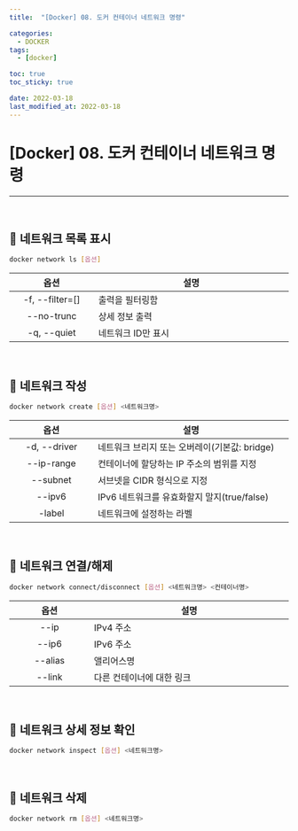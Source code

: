 ```yaml
---
title:  "[Docker] 08. 도커 컨테이너 네트워크 명령" 

categories:
  - DOCKER
tags:
  - [docker]

toc: true
toc_sticky: true

date: 2022-03-18
last_modified_at: 2022-03-18
---
```

# [Docker] 08. 도커 컨테이너 네트워크 명령
---

<style>
table {
    font-size: 12pt;
}
table th:first-of-type {
    width: 5%;
}
table th:nth-of-type(2) {
    width: 15%;
}
table th:nth-of-type(3) {
    width: 50%;
}
table th:nth-of-type(4) {
    width: 30%;
}
</style>

<br>

## 📜 네트워크 목록 표시

```bash
docker network ls [옵션]
```

|옵션|설명|
|:---:|---|
|-f, --filter=[]|출력을 필터링함|
|--no-trunc|상세 정보 출력|
|-q, --quiet|네트워크 ID만 표시|


<br>

## 📜 네트워크 작성

```bash
docker network create [옵션] <네트워크명>
```

|옵션|설명|
|:---:|---|
|-d, --driver|네트워크 브리지 또는 오버레이(기본값: bridge)|
|--ip-range|컨테이너에 할당하는 IP 주소의 범위를 지정|
|--subnet|서브넷을 CIDR 형식으로 지정|
|--ipv6|IPv6 네트워크를 유효화할지 말지(true/false)|
|-label|네트워크에 설정하는 라벨|

<br>

## 📜 네트워크 연결/해제

```bash
docker network connect/disconnect [옵션] <네트워크명> <컨테이너명>
```

|옵션|설명|
|:---:|---|
|--ip|IPv4 주소|
|--ip6|IPv6 주소|
|--alias|앨리어스명|
|--link|다른 컨테이너에 대한 링크|

<br>

## 📜 네트워크 상세 정보 확인

```bash
docker network inspect [옵션] <네트워크명>
```

<br>

## 📜 네트워크 삭제

```bash
docker network rm [옵션] <네트워크명>
```

<br>
